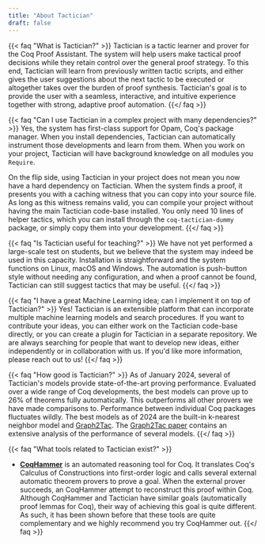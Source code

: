 ```yaml
---
title: "About Tactician"
draft: false
---
```


{{< faq "What is Tactician?" >}}
Tactician is a tactic learner and prover for the Coq Proof Assistant.
The system will help users make tactical proof decisions while they retain
control over the general proof strategy. To this end, Tactician will learn
from previously written tactic scripts, and either gives the user suggestions
about the next tactic to be executed or altogether takes over the burden of
proof synthesis. Tactician's goal is to provide the user with a seamless,
interactive, and intuitive experience together with strong, adaptive proof
automation.
{{</ faq >}}

{{< faq "Can I use Tactician in a complex project with many dependencies?" >}}
Yes, the system has first-class support for Opam, Coq's package manager. When
you install dependencies, Tactician can automatically instrument those
developments and learn from them. When you work on your project, Tactician
will have background knowledge on all modules you `Require`.

On the flip side, using Tactician in your project does not mean you now have a hard
dependency on Tactician. When the system finds a proof, it presents you with
a caching witness that you can copy into your source file. As long as this witness
remains valid, you can compile your project without having the main Tactician code-base
installed. You only need 10 lines of helper tactics, which you can install
through the `coq-tactician-dummy` package, or simply copy them into your development.
{{</ faq >}}

{{< faq "Is Tactician useful for teaching?" >}}
We have not yet performed a large-scale test on students, but we believe that
the system may indeed be used in this capacity. Installation is straightforward
and the system functions on Linux, macOS and Windows. The automation is
push-button style without needing any configuration, and when a proof cannot be
found, Tactician can still suggest tactics that may be useful.
{{</ faq >}}

{{< faq "I have a great Machine Learning idea; can I implement it on top of Tactician?" >}}
Yes! Tactician is an extensible platform that can incorporate multiple machine
learning models and search procedures. If you want to contribute your ideas, you
can either work on the Tactician code-base directly, or you can create a plugin
for Tactician in a separate repository. We are always searching for people
that want to develop new ideas, either independently or in collaboration with us.
If you'd like more information, please reach out to us!
{{</ faq >}}

{{< faq "How good is Tactician?" >}} As of January 2024, several of Tactician's
models provide state-of-the-art proving performance. Evaluated over a wide range
of Coq developments, the best models can prove up to 26% of theorems fully
automatically. This outperforms all other provers we have made comparisons to.
Performance between individual Coq packages fluctuates wildly. The best models
as of 2024 are the built-in k-nearest neighbor model and
[Graph2Tac](./api/graph2tac). The [Graph2Tac
paper](https://arxiv.org/abs/2401.02949) contains an extensive analysis of the
performance of several models.
{{</ faq >}}

{{< faq "What tools related to Tactician exist?" >}}
- **[CoqHammer](https://coqhammer.github.io/)**
  is an automated reasoning tool for Coq. It translates Coq's Calculus of Constructions
  into first-order logic and calls several external automatic theorem provers to prove a goal.
  When the external prover succeeds, an CoqHammer attempt to reconstruct this proof within Coq.
  Although CoqHammer and Tactician have similar goals (automatically proof lemmas for Coq), their
  way of achieving this goal is quite different. As such, it has been shown before that these tools
  are quite complementary and we highly recommend you try CoqHammer out.
{{</ faq >}}
